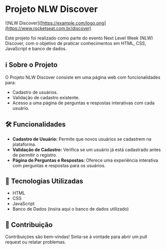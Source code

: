 # Projeto NLW Discover

![NLW Discover]([https://example.com/logo.png](https://www.rocketseat.com.br/discover)

Este projeto foi realizado como parte do evento Next Level Week (NLW) Discover, com o objetivo de praticar conhecimentos em HTML, CSS, JavaScript e banco de dados.

## ℹ️ Sobre o Projeto

O Projeto NLW Discover consiste em uma página web com funcionalidades para:

- Cadastro de usuários.
- Validação de cadastro existente.
- Acesso a uma página de perguntas e respostas interativas com cada usuário.

## 🛠️ Funcionalidades

- **Cadastro de Usuário:** Permite que novos usuários se cadastrem na plataforma.
- **Validação de Cadastro:** Verifica se um usuário já está cadastrado antes de permitir o registro.
- **Página de Perguntas e Respostas:** Oferece uma experiência interativa com perguntas e respostas para os usuários.

## 🚀 Tecnologias Utilizadas

- HTML
- CSS
- JavaScript
- Banco de Dados (insira aqui o banco de dados utilizado)

## 🤝 Contribuição

Contribuições são bem-vindas! Sinta-se à vontade para abrir um pull request ou relatar problemas.
